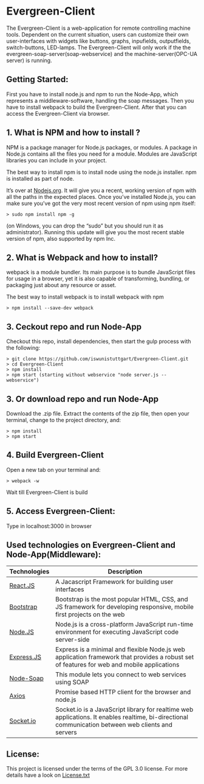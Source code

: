 # Evergreen-Client
The Evergreen-Client is a web-application for remote controlling machine tools. Dependent on the current situation, users can customize their own user-interfaces with widgets like buttons, graphs, inpufields, outputfields, switch-buttons, LED-lamps. The Evergreen-Client will only work if the the evergreen-soap-server(soap-webservice) and the machine-server(OPC-UA server) is running.

## Getting Started:

First you have to install node.js and npm to run the Node-App, which represents a middleware-software, handling the soap messages. Then you have to install webpack to build the Evergreen-Client. After that you can access the Evergreen-Client via browser.


## 1. What is NPM and how to install ?

NPM is a package manager for Node.js packages, or modules. 
A package in Node.js contains all the files you need for a module.
Modules are JavaScript libraries you can include in your project.

The best way to install npm is to install node using the node.js installer. npm is installed as part of node.

It’s over at <a href="https://nodejs.org/">Nodejs.org</a>. It will give you a recent, working version of npm with all the paths in the expected places. 
Once you’ve installed Node.js, you can make sure you’ve got the very most recent version of npm using npm itself:

 ```
 > sudo npm install npm -g
 ```


(on Windows, you can drop the “sudo” but you should run it as administrator). Running this update will give you the most recent stable version of npm, also supported by npm Inc.

## 2. What is Webpack and how to install?

webpack is a module bundler. Its main purpose is to bundle JavaScript files for usage in a browser, yet it is also capable of transforming, bundling, or packaging just about any resource or asset.

The best way to install webpack is to install webpack with npm

 ```
 > npm install --save-dev webpack
 ```


## 3. Ceckout repo and run Node-App

Checkout this repo, install dependencies, then start the gulp process with the following:

```
> git clone https://github.com/iswunistuttgart/Evergreen-Client.git
> cd Evergreen-Client
> npm install
> npm start (starting without webservice "node server.js --webservice")

```

## 3. Or download repo and run Node-App
 Download the .zip file.  Extract the contents of the zip file, then open your terminal, change to the project directory, and:

 ```
 > npm install
 > npm start
 ```
 
 ## 4. Build Evergreen-Client
Open a new tab on your terminal and:
 ```
 > webpack -w
 ```
Wait till Evergreen-Client is build

## 5. Access Evergreen-Client:
Type in localhost:3000 in browser


## Used technologies on Evergreen-Client and Node-App(Middleware):

| Technologies | Description |
| --- | --- |
| <a href="https://facebook.github.io/react/">React.JS</a> | A Jacascript Framework for building user interfaces |
| <a href="http://getbootstrap.com/">Bootstrap</a> | Bootstrap is the most popular HTML, CSS, and JS framework for developing responsive, mobile first projects on the web |
| <a href="http://https://nodejs.org/en/">Node.JS</a> | Node.js is a cross-platform JavaScript run-time environment for executing JavaScript code server-side |
| <a href="http://http://expressjs.com/">Express.JS</a> | Express is a minimal and flexible Node.js web application framework that provides a robust set of features for web and mobile applications |
| <a href="http://https://github.com/vpulim/node-soap">Node-Soap</a> | This module lets you connect to web services using SOAP |
| <a href="http://https://github.com/mzabriskie/axios">Axios</a> | Promise based HTTP client for the browser and node.js |
| <a href="https://socket.io/">Socket.io</a>| Socket.io is a JavaScript library for realtime web applications. It enables realtime, bi-directional communication between web clients and servers |


## License:
This project is licensed under the terms of the GPL 3.0 license. For more details have a look on <a href="https://github.com/iswunistuttgart/Evergreen-Client/blob/master/License.txt">License.txt</a> 


